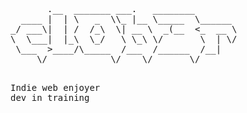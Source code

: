 <pre>
       .__  _______ ___.   ________         
  ____ |  | \   _  \\_ |__ \_____  \______  
_/ ___\|  | /  /_\  \| __ \  _(__  <_  __ \ 
\  \___|  |_\  \_/   \ \_\ \/       \  | \/ 
 \___  >____/\_____  /___  /______  /__|    
     \/            \/    \/       \/        

</pre>

<pre>
Indie web enjoyer
dev in training
</pre>
